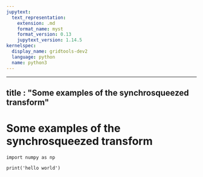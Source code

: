```yaml
---
jupytext:
  text_representation:
    extension: .md
    format_name: myst
    format_version: 0.13
    jupytext_version: 1.14.5
kernelspec:
  display_name: gridtools-dev2
  language: python
  name: python3
---
```


---
title : "Some examples of the synchrosqueezed transform"
---

# Some examples of the synchrosqueezed transform

```{code-cell} ipython3
import numpy as np

print('hello world')
```
